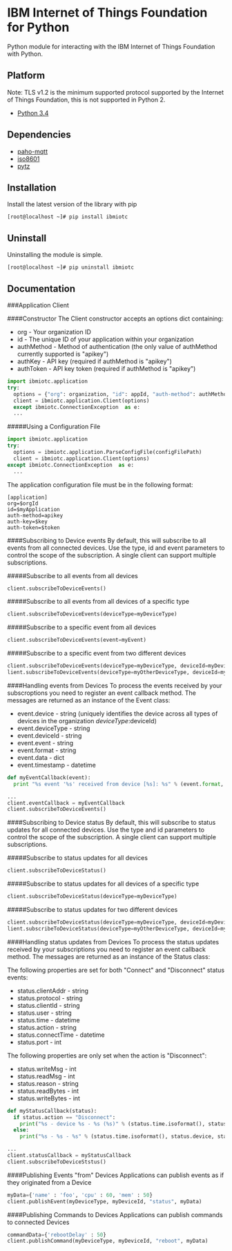 IBM Internet of Things Foundation for Python
============================================

Python module for interacting with the IBM Internet of Things Foundation with Python.

Platform
--------
Note: TLS v1.2 is the minimum supported protocol supported by the Internet of Things Foundation, this is not supported in Python 2.
* [Python 3.4](https://www.python.org/download/releases/3.4.1)

Dependencies
------------
* [paho-mqtt](https://pypi.python.org/pypi/paho-mqtt)
* [iso8601](https://pypi.python.org/pypi/iso8601)
* [pytz](https://pypi.python.org/pypi/pytz)


Installation
------------
Install the latest version of the library with pip
```
[root@localhost ~]# pip install ibmiotc
```

Uninstall
---------
Uninstalling the module is simple.
```
[root@localhost ~]# pip uninstall ibmiotc
```

Documentation
-------------

###Application Client


####Constructor
The Client constructor accepts an options dict containing:
 * org - Your organization ID
 * id - The unique ID of your application within your organization
 * authMethod - Method of authentication (the only value of authMethod currently supported is "apikey")
 * authKey - API key (required if authMethod is "apikey")
 * authToken - API key token (required if authMethod is "apikey")

```python
import ibmiotc.application
try:
  options = {"org": organization, "id": appId, "auth-method": authMethod, "auth-key": authKey, "auth-token": authToken}
  client = ibmiotc.application.Client(options)
  except ibmiotc.ConnectionException  as e:
  ...
```

#####Using a Configuration File
```python
import ibmiotc.application
try:
  options = ibmiotc.application.ParseConfigFile(configFilePath)
  client = ibmiotc.application.Client(options)
except ibmiotc.ConnectionException  as e:
  ...
```

The application configuration file must be in the following format:
```
[application]
org=$orgId
id=$myApplication
auth-method=apikey
auth-key=$key
auth-token=$token
```

####Subscribing to Device events
By default, this will subscribe to all events from all connected devices.  Use the type, id and event parameters to control the scope of the subscription.  A single client can support multiple subscriptions.

#####Subscribe to all events from all devices
```python
client.subscribeToDeviceEvents()
```

#####Subscribe to all events from all devices of a specific type
```python
client.subscribeToDeviceEvents(deviceType=myDeviceType)
```

#####Subscribe to a specific event from all devices
```python
client.subscribeToDeviceEvents(event=myEvent)
```

#####Subscribe to a specific event from two different devices
```python
client.subscribeToDeviceEvents(deviceType=myDeviceType, deviceId=myDeviceId, event=myEvent)
lient.subscribeToDeviceEvents(deviceType=myOtherDeviceType, deviceId=myOtherDeviceId, event=myEvent)
```

####Handling events from Devices
To process the events received by your subscroptions you need to register an event callback method.  The messages are returned as an instance of the Event class:
 * event.device - string (uniquely identifies the device across all types of devices in the organization $deviceType:$deviceId)
 * event.deviceType - string
 * event.deviceId - string
 * event.event - string
 * event.format - string
 * event.data - dict
 * event.timestamp - datetime
 
```python
def myEventCallback(event):
  print "%s event '%s' received from device [%s]: %s" % (event.format, event.event, event.device, json.dumps(event.data))

...
client.eventCallback = myEventCallback
client.subscribeToDeviceEvents()
```


####Subscribing to Device status
By default, this will subscribe to status updates for all connected devices. Use the type and id parameters to control the scope of the subscription.  A single client can support multiple subscriptions.

#####Subscribe to status updates for all devices
```python
client.subscribeToDeviceStatus()
```

#####Subscribe to status updates for all devices of a specific type
```python
client.subscribeToDeviceStatus(deviceType=myDeviceType)
```

#####Subscribe to status updates for two different devices
```python
client.subscribeToDeviceStatus(deviceType=myDeviceType, deviceId=myDeviceId)
lient.subscribeToDeviceStatus(deviceType=myOtherDeviceType, deviceId=myOtherDeviceId)
```

####Handling status updates from Devices
To process the status updates received by your subscriptions you need to register an event callback method.  The messages are returned as an instance of the Status class:

The following properties are set for both "Connect" and "Disconnect" status events:
 * status.clientAddr - string  
 * status.protocol - string  
 * status.clientId - string  
 * status.user - string  
 * status.time - datetime  
 * status.action - string  
 * status.connectTime - datetime  
 * status.port - int

The following properties are only set when the action is "Disconnect":
 * status.writeMsg - int
 * status.readMsg - int
 * status.reason - string  
 * status.readBytes - int  
 * status.writeBytes - int  

```python
def myStatusCallback(status):
  if status.action == "Disconnect":
    print("%s - device %s - %s (%s)" % (status.time.isoformat(), status.device, status.action, status.reason))
  else:
    print("%s - %s - %s" % (status.time.isoformat(), status.device, status.action))

...
client.statusCallback = myStatusCallback
client.subscribeToDeviceStstus()
```

####Publishing Events "from" Devices
Applications can publish events as if they originated from a Device
```python
myData={'name' : 'foo', 'cpu' : 60, 'mem' : 50}
client.publishEvent(myDeviceType, myDeviceId, "status", myData)
```

####Publishing Commands to Devices
Applications can publish commands to connected Devices
```python
commandData={'rebootDelay' : 50}
client.publishCommand(myDeviceType, myDeviceId, "reboot", myData)
```
